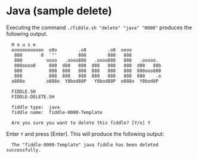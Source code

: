 Java (sample delete)
======

Executing the command `./fiddle.sh "delete" "java" "0000"` produces the following output.

      H o u s e
      oooooooooooo  o8o        .o8        .o8  oooo
       888       8  `"'        888        888   888
       888         oooo   .oooo888   .oooo888   888   .ooooo.
       888oooo8     888  d88   888  d88   888   888  d88   88b
       888          888  888   888  888   888   888  888ooo888
       888          888  888   888  888   888   888  888    .o
      o888o        o888o  Y8bod88P   Y8bod88P  o888o  Y8bod8P
      
      FIDDLE.SH
      FIDDLE-DELETE.SH
      
      fiddle type:	java
      fiddle name:	fiddle-0000-Template
      
      Are you sure you want to delete this fiddle? [Y/n] Y

Enter `Y` and press [Enter].  This will produce the following output:

      The "fiddle-0000-Template" java fiddle has been deleted successfully.


